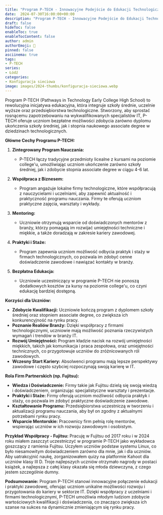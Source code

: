 ```yaml
---
title: "Program P-TECH - Innowacyjne Podejście do Edukacji Technologicznej"
date:  2024-07-30T16:00:00+00:00
description: "Program P-TECH - Innowacyjne Podejście do Edukacji Technologicznej"
draft: false
hideToc: false
enableToc: true
enableTocContent: false
author: admin
authorEmoji: 🐧
pinned: false
asciinema: true
tags:
- P-TECH
series:
- Łódź
categories:
- Konfiguracja sieciowa
image: images/2024-thumbs/konfiguracja-sieciowa.webp
---
```


Program P-TECH (Pathways in Technology Early College High School) to rewolucyjna inicjatywa edukacyjna, która integruje szkoły średnie, uczelnie wyższe oraz przedsiębiorstwa technologiczne. Stworzony, aby sprostać rosnącemu zapotrzebowaniu na wykwalifikowanych specjalistów IT, P-TECH oferuje uczniom bezpłatne możliwości zdobycia zarówno dyplomu ukończenia szkoły średniej, jak i stopnia naukowego associate degree w dziedzinach technologicznych.

**Główne Cechy Programu P-TECH:**

1. **Zintegrowany Program Nauczania:**
   - P-TECH łączy tradycyjne przedmioty licealne z kursami na poziomie college'u, umożliwiając uczniom ukończenie zarówno szkoły średniej, jak i zdobycie stopnia associate degree w ciągu 4-6 lat.

2. **Współpraca z Biznesem:**
   - Program angażuje lokalne firmy technologiczne, które współpracują z nauczycielami i uczelniami, aby zapewnić aktualność i praktyczność programu nauczania. Firmy te oferują uczniom praktyczne zajęcia, warsztaty i wykłady.

3. **Mentoring:**
   - Uczniowie otrzymują wsparcie od doświadczonych mentorów z branży, którzy pomagają im rozwijać umiejętności techniczne i miękkie, a także doradzają w zakresie kariery zawodowej.

4. **Praktyki i Staże:**
   - Program zapewnia uczniom możliwość odbycia praktyk i staży w firmach technologicznych, co pozwala im zdobyć cenne doświadczenie zawodowe i nawiązać kontakty w branży.

5. **Bezpłatna Edukacja:**
   - Uczniowie uczestniczący w programie P-TECH nie ponoszą dodatkowych kosztów za kursy na poziomie college'u, co czyni edukację bardziej dostępną.

**Korzyści dla Uczniów:**

- **Zdobycie Kwalifikacji:** Uczniowie kończą program z dyplomem szkoły średniej oraz stopniem associate degree, co zwiększa ich konkurencyjność na rynku pracy.
- **Poznanie Realiów Branży:** Dzięki współpracy z firmami technologicznymi, uczniowie mają możliwość poznania rzeczywistych wymagań i trendów w branży IT.
- **Rozwój Umiejętności:** Program kładzie nacisk na rozwój umiejętności miękkich, takich jak komunikacja i praca zespołowa, oraz umiejętności technicznych, co przygotowuje uczniów do zróżnicowanych ról zawodowych.
- **Wczesny Start Kariery:** Absolwenci programu mają lepsze perspektywy zawodowe i często szybciej rozpoczynają swoją karierę w IT.

**Rola Firm Partnerskich (np. Fujitsu):**

- **Wiedza i Doświadczenie:** Firmy takie jak Fujitsu dzielą się swoją wiedzą i doświadczeniem, organizując specjalistyczne warsztaty i prezentacje.
- **Praktyki i Staże:** Firmy oferują uczniom możliwość odbycia praktyk i staży, co pozwala im zdobyć praktyczne doświadczenie zawodowe.
- **Kształtowanie Programu:** Przedsiębiorstwa uczestniczą w tworzeniu i aktualizacji programu nauczania, aby był on zgodny z aktualnymi potrzebami rynku pracy.
- **Wsparcie Mentorskie:** Pracownicy firm pełnią rolę mentorów, wspierając uczniów w ich rozwoju zawodowym i osobistym.

**Przykład Współpracy - Fujitsu:**
Pracuję w Fujitsu od 2017 roku i w 2024 roku miałem zaszczyt uczestniczyć w programie P-TECH jako wykładowca goszczący z ramienia Fujitsu. Uczyłem uczniów podstaw systemu Linux, co było niesamowitym doświadczeniem zarówno dla mnie, jak i dla uczniów. Aby uatrakcyjnić naukę, zorganizowałem quizy na platformie Kahoot dla uczniów klasy III D. Troje najlepszych uczniów otrzymało nagrody w postaci książek, a najlepsza z całej klasy okazała się młoda dziewczyna, z czego jestem szczególnie dumny. 

**Podsumowanie:**
Program P-TECH stanowi innowacyjne połączenie edukacji i praktyki zawodowej, oferując uczniom unikalne możliwości rozwoju i przygotowania do kariery w sektorze IT. Dzięki współpracy z uczelniami i firmami technologicznymi, P-TECH umożliwia młodym ludziom zdobycie wartościowych kwalifikacji i doświadczenia, co znacząco zwiększa ich szanse na sukces na dynamicznie zmieniającym się rynku pracy.
